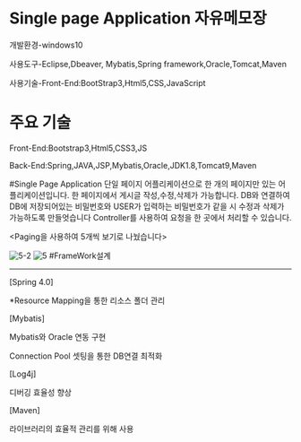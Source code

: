 # Single page Application 자유메모장
개발환경-windows10

사용도구-Eclipse,Dbeaver, Mybatis,Spring framework,Oracle,Tomcat,Maven

사용기술-Front-End:BootStrap3,Html5,CSS,JavaScript


# 주요 기술
Front-End:Bootstrap3,Html5,CSS3,JS

Back-End:Spring,JAVA,JSP,Mybatis,Oracle,JDK1.8,Tomcat9,Maven

#Single Page Application
단일 페이지 어플리케이션으로 한 개의 페이지만 있는 어플리케이션입니다.
한 페이지에서 게시글 작성,수정,삭제가 가능합니다.
DB와 연결하여 DB에 저장되어있는 비밀번호와 USER가 입력하는 비밀번호가 같을 시 수정과 삭제가 가능하도록 만들엇습니다
Controller를 사용하여 요청을 한 곳에서 처리할 수 있습니다.

<Paging을 사용하여 5개씩 보기로 나눴습니다>

![5-2](https://user-images.githubusercontent.com/59599438/80483901-cf55ee80-8991-11ea-816e-f1550ad8edd9.png)
![5](https://user-images.githubusercontent.com/59599438/80483998-f7dde880-8991-11ea-8753-f42f7ed0834a.png)
#FrameWork설계
<hr>
[Spring 4.0]

*Resource Mapping을 통한 리소스 폴더 관리

[Mybatis]

Mybatis와 Oracle 연동 구현

Connection Pool 셋팅을 통한 DB연결 최적화


[Log4j]

디버깅 효율성 향상

[Maven]

라이브러리의 효율적 관리를 위해 사용
